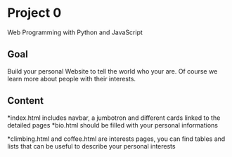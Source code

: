# Project 0

Web Programming with Python and JavaScript

## Goal

Build your personal Website to tell the world who your are. Of course we learn more about people with their interests.

## Content

*index.html includes navbar, a jumbotron and different cards linked to the detailed pages
*bio.html should be filled with your personal informations

*climbing.html and coffee.html are interests pages, you can find tables and lists that can be useful to describe your personal interests
